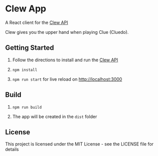 # Clew App

A React client for the [Clew API](https://github.com/bchopson/clew)

Clew gives you the upper hand when playing Clue (Cluedo).

## Getting Started

1. Follow the directions to install and run the [Clew API](https://github.com/bchopson/clew)

2. `npm install`

3. `npm run start` for live reload on <http://localhost:3000>

## Build

1. `npm run build`

2. The app will be created in the `dist` folder

## License

This project is licensed under the MIT License - see the LICENSE file for details